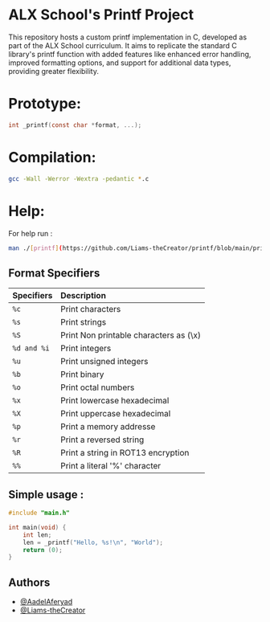 
# ALX School's Printf Project

This repository hosts a custom printf implementation in C, developed as part of the ALX School curriculum. It aims to replicate the standard C library's printf function with added features like enhanced error handling, improved formatting options, and support for additional data types, providing greater flexibility.


# Prototype:

```c
int _printf(const char *format, ...);
```
# Compilation:
```bash
gcc -Wall -Werror -Wextra -pedantic *.c
```
# Help:
For help run :
```bash
man ./[printf](https://github.com/Liams-theCreator/printf/blob/main/printf)
```
## Format Specifiers
| Specifiers | Description     |
| :-------- | :------- |
| `%c` | Print characters|
| `%s` | Print strings |
| `%S` | Print Non printable characters as (\x) |
| `%d and %i` | Print integers |
| `%u` | Print unsigned integers |
| `%b` | Print binary |
| `%o` | Print octal numbers |
| `%x` | Print lowercase hexadecimal |
| `%X` | Print uppercase hexadecimal |
| `%p` | Print a memory addresse |
| `%r` | Print a reversed string |
| `%R` | Print a string in ROT13 encryption |
| `%%` | Print a literal '%' character |

## Simple usage :

```c
#include "main.h"

int main(void) {
    int len;
    len = _printf("Hello, %s!\n", "World");
    return (0);
}
```


## Authors

- [@AadelAferyad](https://github.com/AadelAferyad)
- [@Liams-theCreator](https://github.com/Liams-theCreator)
